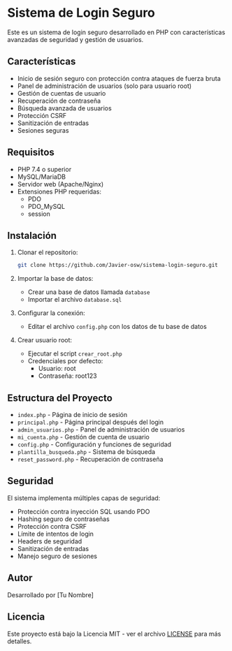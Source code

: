 # Sistema de Login Seguro

Este es un sistema de login seguro desarrollado en PHP con características avanzadas de seguridad y gestión de usuarios.

## Características

- Inicio de sesión seguro con protección contra ataques de fuerza bruta
- Panel de administración de usuarios (solo para usuario root)
- Gestión de cuentas de usuario
- Recuperación de contraseña
- Búsqueda avanzada de usuarios
- Protección CSRF
- Sanitización de entradas
- Sesiones seguras

## Requisitos

- PHP 7.4 o superior
- MySQL/MariaDB
- Servidor web (Apache/Nginx)
- Extensiones PHP requeridas:
  - PDO
  - PDO_MySQL
  - session

## Instalación

1. Clonar el repositorio:
   ```bash
   git clone https://github.com/Javier-osw/sistema-login-seguro.git
   ```

2. Importar la base de datos:
   - Crear una base de datos llamada `database`
   - Importar el archivo `database.sql`

3. Configurar la conexión:
   - Editar el archivo `config.php` con los datos de tu base de datos

4. Crear usuario root:
   - Ejecutar el script `crear_root.php`
   - Credenciales por defecto:
     - Usuario: root
     - Contraseña: root123

## Estructura del Proyecto

- `index.php` - Página de inicio de sesión
- `principal.php` - Página principal después del login
- `admin_usuarios.php` - Panel de administración de usuarios
- `mi_cuenta.php` - Gestión de cuenta de usuario
- `config.php` - Configuración y funciones de seguridad
- `plantilla_busqueda.php` - Sistema de búsqueda
- `reset_password.php` - Recuperación de contraseña

## Seguridad

El sistema implementa múltiples capas de seguridad:
- Protección contra inyección SQL usando PDO
- Hashing seguro de contraseñas
- Protección contra CSRF
- Límite de intentos de login
- Headers de seguridad
- Sanitización de entradas
- Manejo seguro de sesiones

## Autor

Desarrollado por [Tu Nombre]

## Licencia

Este proyecto está bajo la Licencia MIT - ver el archivo [LICENSE](LICENSE) para más detalles. 